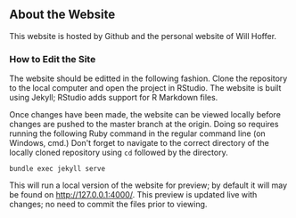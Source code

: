 ## About the Website

This website is hosted by Github and the personal website of Will Hoffer.

### How to Edit the Site

The website should be editted in the following fashion. Clone the repository to the local computer and open the project in RStudio. The website is built using Jekyll; RStudio adds support for R Markdown files.

Once changes have been made, the website can be viewed locally before changes are pushed to the master branch at the origin. Doing so requires running the following Ruby command in the regular command line (on Windows, cmd.) Don't forget to navigate to the correct directory of the locally cloned repository using `cd` followed by the directory.

```
bundle exec jekyll serve 
```
This will run a local version of the website for preview; by default it will may be found on http://127.0.0.1:4000/. This preview is updated live with changes; no need to commit the files prior to viewing.